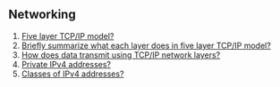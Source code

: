 ## Networking

1. [Five layer TCP/IP model?](https://github.com/rajdyp/rajdyp.github.io/blob/master/flashcards/networking/answers/5_layer_TCP_IP_model.md)
2. [Briefly summarize what each layer does in five layer TCP/IP model?](https://github.com/rajdyp/rajdyp.github.io/blob/master/flashcards/networking/answers/summarize_TCP_IP_layers.md)
3. [How does data transmit using TCP/IP network layers?](https://github.com/rajdyp/rajdyp.github.io/blob/master/flashcards/networking/answers/data_transfer_TCP_IP_layers.md)
4. [Private IPv4 addresses?](https://github.com/rajdyp/rajdyp.github.io/blob/master/flashcards/networking/answers/private_ipv4_addresses.md)
5. [Classes of IPv4 addresses?](https://github.com/rajdyp/rajdyp.github.io/blob/master/flashcards/networking/answers/IPv4_classes.md)


[comment]: https://microchipdeveloper.com/networking:start
[comment]: http://www.cs.emory.edu/~cheung/Courses/455/Syllabus/7-transport/
